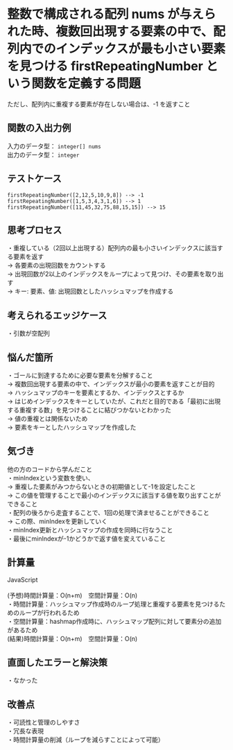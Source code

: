 # 整数で構成される配列 nums が与えられた時、複数回出現する要素の中で、配列内でのインデックスが最も小さい要素を見つける firstRepeatingNumber という関数を定義する問題
ただし、配列内に重複する要素が存在しない場合は、-1 を返すこと

## 関数の入出力例
入力のデータ型： `integer[] nums`<br>
出力のデータ型： `integer`<br>

## テストケース
`firstRepeatingNumber([2,12,5,10,9,8]) --> -1`<br>
`firstRepeatingNumber([1,5,3,4,3,1,6]) --> 1`<br>
`firstRepeatingNumber([11,45,32,75,88,15,15]) --> 15`<br>

## 思考プロセス
・重複している（2回以上出現する）配列内の最も小さいインデックスに該当する要素を返す<br>
→ 各要素の出現回数をカウントする<br>
→ 出現回数が2以上のインデックスをループによって見つけ、その要素を取り出す<br>
→ キー: 要素、値: 出現回数としたハッシュマップを作成する<br>

## 考えられるエッジケース
・引数が空配列<br>

## 悩んだ箇所
・ゴールに到達するために必要な要素を分解すること<br>
→ 複数回出現する要素の中で、インデックスが最小の要素を返すことが目的<br>
→ ハッシュマップのキーを要素とするか、インデックスとするか<br>
→ はじめインデックスをキーとしていたが、これだと目的である「最初に出現する重複する数」を見つけることに結びつかないとわかった<br>
→ 値の重複とは関係ないため<br>
→ 要素をキーとしたハッシュマップを作成した<br>

## 気づき
他の方のコードから学んだこと<br>
・minIndexという変数を使い、<br>
→ 重複した要素がみつからないときの初期値として-1を設定したこと<br>
→ この値を管理することで最小のインデックスに該当する値を取り出すことができること<br>
・配列の後ろから走査することで、1回の処理で済ませることができること<br>
→ この際、minIndexを更新していく<br>
・minIndex更新とハッシュマップの作成を同時に行なうこと<br>
・最後にminIndexが-1かどうかで返す値を変えていること<br>

## 計算量
JavaScript<br>                                                                        
(予想)時間計算量：O(n+m)　空間計算量：O(n)<br>
・時間計算量：ハッシュマップ作成時のループ処理と重複する要素を見つけるためのループが行われるため<br>
・空間計算量：hashmap作成時に、ハッシュマップ配列に対して要素分の追加があるため<br>
(結果)時間計算量：O(n+m)　空間計算量：O(n)<br>

## 直面したエラーと解決策
・なかった

## 改善点
・可読性と管理のしやすさ<br>
・冗長な表現<br>
・時間計算量の削減（ループを減らすことによって可能）<br>